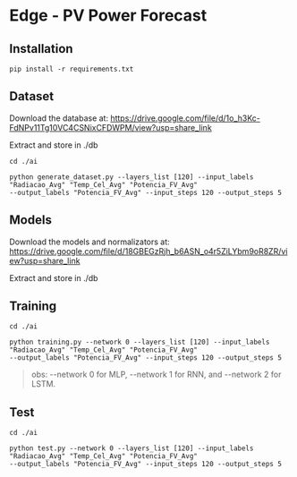# Edge - PV Power Forecast

## Installation
```
pip install -r requirements.txt
```

## Dataset
Download the database at: https://drive.google.com/file/d/1o_h3Kc-FdNPv11Tg10VC4CSNixCFDWPM/view?usp=share_link

Extract and store in ./db

```
cd ./ai

python generate_dataset.py --layers_list [120] --input_labels "Radiacao_Avg" "Temp_Cel_Avg" "Potencia_FV_Avg" 
--output_labels "Potencia_FV_Avg" --input_steps 120 --output_steps 5 
```

## Models
Download the models and normalizators at: https://drive.google.com/file/d/18GBEGzRjh_b6ASN_o4r5ZiLYbm9oR8ZR/view?usp=share_link

Extract and store in ./db

## Training
```
cd ./ai

python training.py --network 0 --layers_list [120] --input_labels "Radiacao_Avg" "Temp_Cel_Avg" "Potencia_FV_Avg" 
--output_labels "Potencia_FV_Avg" --input_steps 120 --output_steps 5 
```
> obs: --network 0 for MLP, --network 1 for RNN, and --network 2 for LSTM.
## Test

```
cd ./ai

python test.py --network 0 --layers_list [120] --input_labels "Radiacao_Avg" "Temp_Cel_Avg" "Potencia_FV_Avg" 
--output_labels "Potencia_FV_Avg" --input_steps 120 --output_steps 5
```

